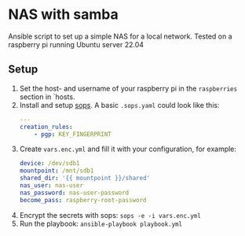 # NAS with samba
Ansible script to set up a simple NAS for a local network. Tested on a raspberry pi running Ubuntu server 22.04

## Setup
1. Set the host- and username of your raspberry pi in the `raspberries` section in `hosts.
2. Install and setup [sops](https://github.com/getsops/sops). A basic `.sops.yaml` could look like this:
    ```yaml
    ---
    creation_rules:
        - pgp: KEY_FINGERPRINT
    ```
3. Create `vars.enc.yml` and fill it with your configuration, for example:
    ```yaml
    device: /dev/sdb1
    mountpoint: /mnt/sdb1
    shared_dir: '{{ mountpoint }}/shared'
    nas_user: nas-user
    nas_password: nas-user-password
    become_pass: raspberry-root-password
    ```
4. Encrypt the secrets with sops: `sops -e -i vars.enc.yml`
5. Run the playbook: `ansible-playbook playbook.yml`
